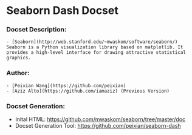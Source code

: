 Seaborn Dash Docset
=======================

### Docset Description:
    - [Seaborn](http://web.stanford.edu/~mwaskom/software/seaborn/) Seaborn is a Python visualization library based on matplotlib. It provides a high-level interface for drawing attractive statistical graphics.
 
### Author:
    - [Peixian Wang](https://github.com/peixian)
    - [Aziz Alto](https://github.com/iamaziz) (Previous Version)

### Docset Generation: 
  - Inital HTML: https://github.com/mwaskom/seaborn/tree/master/doc
  - Docset Generation Tool: https://github.com/peixian/seaborn-dash
